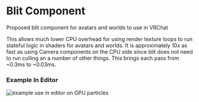 # Blit Component
Proposed blit component for avatars and worlds to use in VRChat

This allows much lower CPU overhead for using render texture loops to run stateful logic in shaders for avatars and worlds. It is approximately 10x as fast as using Camera components on the CPU side since blit does not need to run culling an a number of other things. This brings each pass from ~0.3ms to ~0.03ms. 

### Example In Editor
![example use in editor on GPU particles](https://i.imgur.com/Io85hNc.gif)

